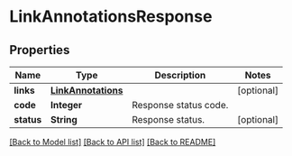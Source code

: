 
# LinkAnnotationsResponse


## Properties
Name | Type | Description | Notes
------------ | ------------- | ------------- | -------------
**links** | [**LinkAnnotations**](LinkAnnotations.md) |  | [optional]
**code** | **Integer** | Response status code. | 
**status** | **String** | Response status. | [optional]


[[Back to Model list]](../README.md#documentation-for-models) [[Back to API list]](../README.md#documentation-for-api-endpoints) [[Back to README]](../README.md)


